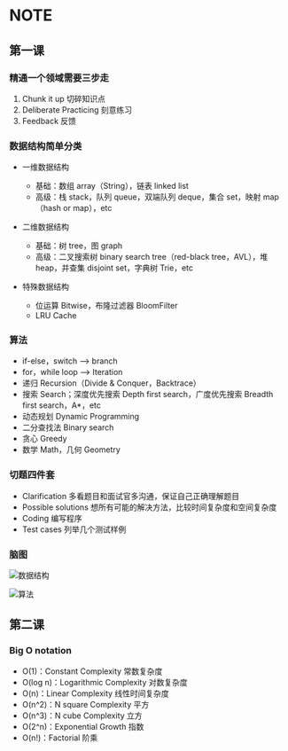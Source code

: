 # NOTE

## 第一课

### 精通一个领域需要三步走

1. Chunk it up 切碎知识点
2. Deliberate Practicing 刻意练习
3. Feedback 反馈

### 数据结构简单分类

* 一维数据结构
	* 基础：数组 array（String），链表 linked list
	* 高级：栈 stack，队列 queue，双端队列 deque，集合 set，映射 map（hash or map），etc

* 二维数据结构
	* 基础：树 tree，图 graph
	* 高级：二叉搜索树 binary search tree（red-black tree，AVL），堆 heap，并查集 disjoint set，字典树 Trie，etc

* 特殊数据结构
	* 位运算 Bitwise，布隆过滤器 BloomFilter
	* LRU Cache

### 算法

* if-else，switch —> branch
* for，while loop —> Iteration
* 递归 Recursion（Divide & Conquer，Backtrace）
* 搜索 Search；深度优先搜索 Depth first search，广度优先搜索 Breadth first search，A\*，etc
* 动态规划 Dynamic Programming
* 二分查找法 Binary search
* 贪心 Greedy
* 数学 Math，几何 Geometry

### 切题四件套

* Clarification 多看题目和面试官多沟通，保证自己正确理解题目
* Possible solutions 想所有可能的解决方法，比较时间复杂度和空间复杂度
* Coding 编写程序
* Test cases 列举几个测试样例

### 脑图

![数据结构](http://processon.com/chart_image/5d9d49e2e4b03347e1381791.png?_=1570673460420)

![算法](http://processon.com/chart_image/5d9d537ce4b0a95d96080c2c.png?_=1570673503844)

## 第二课

### Big O notation

* O(1)：Constant Complexity 常数复杂度
* O(log n)：Logarithmic Complexity 对数复杂度
* O(n)：Linear Complexity 线性时间复杂度
* O(n^2)：N square Complexity 平方
* O(n^3)：N cube Complexity 立方
* O(2^n)：Exponential Growth 指数
* O(n!)：Factorial 阶乘